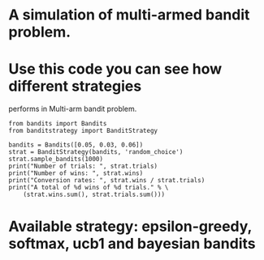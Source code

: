# A simulation of multi-armed bandit problem. 

# Use this code you can see how different strategies
performs in Multi-arm bandit problem. 

```
from bandits import Bandits
from banditstrategy import BanditStrategy

bandits = Bandits([0.05, 0.03, 0.06])
strat = BanditStrategy(bandits, 'random_choice')
strat.sample_bandits(1000)
print("Number of trials: ", strat.trials)
print("Number of wins: ", strat.wins)
print("Conversion rates: ", strat.wins / strat.trials)
print("A total of %d wins of %d trials." % \
    (strat.wins.sum(), strat.trials.sum()))
```
# Available strategy:  epsilon-greedy, softmax, ucb1 and bayesian bandits
